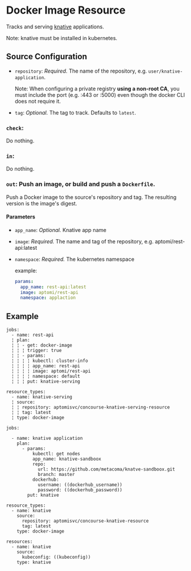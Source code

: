 # Docker Image Resource

Tracks and serving [knative](https://cloud.google.com/knative/) applications.

Note: knative must be installed in kubernetes.

## Source Configuration

* `repository`: *Required.* The name of the repository, e.g.
`user/knative-application`.

  Note: When configuring a private registry **using a non-root CA**,
  you must include the port (e.g. :443 or :5000) even though the docker CLI
  does not require it.

* `tag`: *Optional.* The tag to track. Defaults to `latest`.

### `check`:

Do nothing.

### `in`:

Do nothing.

### `out`: Push an image, or build and push a `Dockerfile`.

Push a Docker image to the source's repository and tag. The resulting
version is the image's digest.

#### Parameters

* `app_name`: *Optional.* Knative app name

* `image`: *Required.* The name and tag of the repository, e.g. aptomi/rest-api:latest

* `namespace`: *Required.* The kubernetes namespace

  example:
  ```yaml
  params:
    app_name: rest-api:latest
    image: aptomi/rest-api
    namespace: applaction
  ```

## Example

```
jobs:
  - name: rest-api
  ¦ plan:
  ¦ ¦ - get: docker-image
  ¦ ¦ ¦ trigger: true
  ¦ ¦ - params:
  ¦ ¦ ¦ ¦ kubectl: cluster-info
  ¦ ¦ ¦ ¦ app_name: rest-api
  ¦ ¦ ¦ ¦ image: aptomi/rest-api
  ¦ ¦ ¦ ¦ namespace: default
  ¦ ¦ ¦ put: knative-serving

resource_types:
  - name: knative-serving
  ¦ source:
  ¦ ¦ repository: aptomisvc/concourse-knative-serving-resource
  ¦ ¦ tag: latest
  ¦ type: docker-image
```



```
jobs:

  - name: knative application
    plan:
      - params:
          kubectl: get nodes
          app_name: knative-sandboox
          repo:
            url: https://github.com/metacoma/knatve-sandboox.git
            branch: master
          dockerhub:
            username: ((dockerhub_username))
            password: ((dockerhub_password))
        put: knative

resource_types:
  - name: knative
    source:
      repository: aptomisvc/concourse-knative-resource
      tag: latest
    type: docker-image

resources:
  - name: knative
    source:
      kubeconfig: ((kubeconfig))
    type: knative
```
